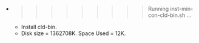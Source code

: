 * >>>>>>>>> Running inst-min-con-cld-bin.sh ...
  * Install cld-bin.
  * Disk size = 1362708K. Space Used = 12K.
